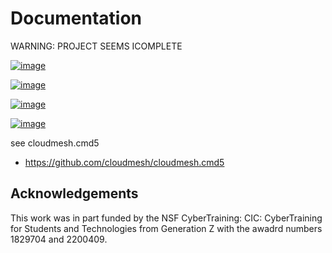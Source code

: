 Documentation
=============

WARNING: PROJECT SEEMS ICOMPLETE

[![image](https://img.shields.io/travis/TankerHQ/cloudmesh-sshd.svg?branch=main)](https://travis-ci.org/TankerHQ/cloudmesn-sshd)

[![image](https://img.shields.io/pypi/pyversions/cloudmesh-sshd.svg)](https://pypi.org/project/cloudmesh-sshd)

[![image](https://img.shields.io/pypi/v/cloudmesh-sshd.svg)](https://pypi.org/project/cloudmesh-sshd/)

[![image](https://img.shields.io/github/license/TankerHQ/python-cloudmesh-sshd.svg)](https://github.com/TankerHQ/python-cloudmesh-sshd/blob/main/LICENSE)

see cloudmesh.cmd5

* https://github.com/cloudmesh/cloudmesh.cmd5

## Acknowledgements

This work was in part funded by the NSF
CyberTraining: CIC: CyberTraining for Students and Technologies
from Generation Z with the awadrd numbers 1829704 and 2200409.
